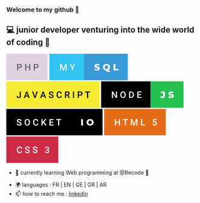 ### Welcome to my github 👋

## :computer: junior developer venturing into the wide world of coding :woman: 
         
![Alt text](./assets/php.svg) ![Alt text](./assets/my-sql.svg)  ![Alt text](./assets/javascript.svg) ![Alt text](./assets/node-js.svg) ![Alt text](./assets/socket-io.svg) ![Alt text](./assets/html-5.svg) ![Alt text](./assets/css-3.svg)    


- 🌱 currently learning Web programming at @Becode :open_book:
<!-- - 🔭 I’m actively looking for an intership starting in March 2022 -->
- :earth_africa: languages : FR | EN | GE | GR | AR 
- 📫 how to reach me : [linkedin](https://www.linkedin.com/in/sarah-dade/)   



    
